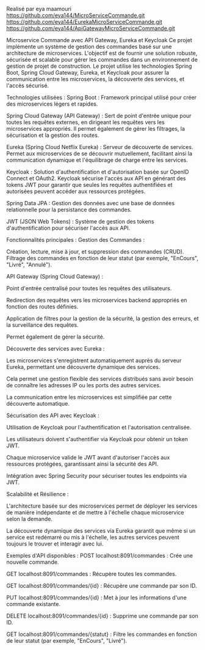Realisé par eya maamouri 
https://github.com/eya144/MicroServiceCommande.git 
https://github.com/eya144/EurekaMicroServiceCommande.git 
https://github.com/eya144/ApiGatewayMicroServiceCommande.git

Microservice Commande avec API Gateway, Eureka et Keycloak Ce projet implémente un système de gestion des commandes basé sur une architecture de microservices. L'objectif est de fournir une solution robuste, sécurisée et scalable pour gérer les commandes dans un environnement de gestion de projet de construction. Le projet utilise les technologies Spring Boot, Spring Cloud Gateway, Eureka, et Keycloak pour assurer la communication entre les microservices, la découverte des services, et l'accès sécurisé.

Technologies utilisées : Spring Boot : Framework principal utilisé pour créer des microservices légers et rapides.

Spring Cloud Gateway (API Gateway) : Sert de point d'entrée unique pour toutes les requêtes externes, en dirigeant les requêtes vers les microservices appropriés. Il permet également de gérer les filtrages, la sécurisation et la gestion des routes.

Eureka (Spring Cloud Netflix Eureka) : Serveur de découverte de services. Permet aux microservices de se découvrir mutuellement, facilitant ainsi la communication dynamique et l'équilibrage de charge entre les services.

Keycloak : Solution d'authentification et d'autorisation basée sur OpenID Connect et OAuth2. Keycloak sécurise l'accès aux API en générant des tokens JWT pour garantir que seules les requêtes authentifiées et autorisées peuvent accéder aux ressources protégées.

Spring Data JPA : Gestion des données avec une base de données relationnelle pour la persistance des commandes.

JWT (JSON Web Tokens) : Système de gestion des tokens d'authentification pour sécuriser l'accès aux API.

Fonctionnalités principales : Gestion des Commandes :

Création, lecture, mise à jour, et suppression des commandes (CRUD). Filtrage des commandes en fonction de leur statut (par exemple, "EnCours", "Livré", "Annulé").

API Gateway (Spring Cloud Gateway) :

Point d'entrée centralisé pour toutes les requêtes des utilisateurs.

Redirection des requêtes vers les microservices backend appropriés en fonction des routes définies.

Application de filtres pour la gestion de la sécurité, la gestion des erreurs, et la surveillance des requêtes.

Permet également de gérer la sécurité.

Découverte des services avec Eureka :

Les microservices s'enregistrent automatiquement auprès du serveur Eureka, permettant une découverte dynamique des services.

Cela permet une gestion flexible des services distribués sans avoir besoin de connaître les adresses IP ou les ports des autres services.

La communication entre les microservices est simplifiée par cette découverte automatique.

Sécurisation des API avec Keycloak :

Utilisation de Keycloak pour l'authentification et l'autorisation centralisée.

Les utilisateurs doivent s'authentifier via Keycloak pour obtenir un token JWT.

Chaque microservice valide le JWT avant d'autoriser l'accès aux ressources protégées, garantissant ainsi la sécurité des API.

Intégration avec Spring Security pour sécuriser toutes les endpoints via JWT.

Scalabilité et Résilience :

L'architecture basée sur des microservices permet de déployer les services de manière indépendante et de mettre à l'échelle chaque microservice selon la demande.

La découverte dynamique des services via Eureka garantit que même si un service est redémarré ou mis à l'échelle, les autres services peuvent toujours le trouver et interagir avec lui.

Exemples d'API disponibles : POST localhost:8091/commandes : Crée une nouvelle commande.

GET localhost:8091/commandes : Récupère toutes les commandes.

GET localhost:8091/commandes/{id} : Récupère une commande par son ID.

PUT localhost:8091/commandes/{id} : Met à jour les informations d'une commande existante.

DELETE localhost:8091/commandes/{id} : Supprime une commande par son ID.

GET localhost:8091/commandes/{statut} : Filtre les commandes en fonction de leur statut (par exemple, "EnCours", "Livré").

